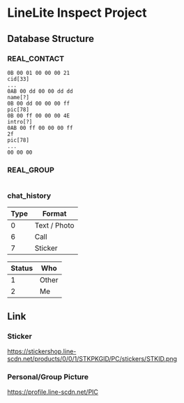 # LineLite Inspect Project

## Database Structure

### REAL_CONTACT

```
0B 00 01 00 00 00 21
cid[33]
...
0AB 00 dd 00 00 dd dd
name[?]
0B 00 dd 00 00 00 ff
pic[78]
0B 00 ff 00 00 00 4E
intro[?]
0AB 00 ff 00 00 00 ff
2f
pic[78]
...
00 00 00

```

### REAL_GROUP

```

```

### chat_history

| Type | Format       |
| ---- | ------------ |
| 0    | Text / Photo |
| 6    | Call         |
| 7    | Sticker      |

| Status | Who   |
| ------ | ----- |
| 1      | Other |
| 2      | Me    |



## Link

### Sticker

https://stickershop.line-scdn.net/products/0/0/1/STKPKGID/PC/stickers/STKID.png

### Personal/Group Picture

https://profile.line-scdn.net/PIC